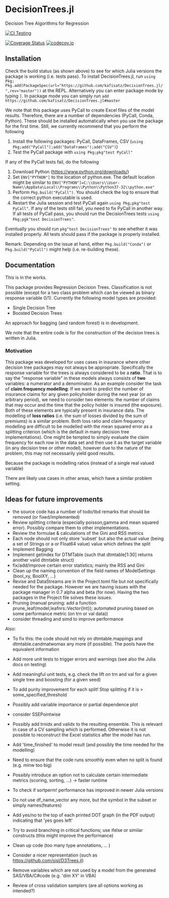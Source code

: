 # DecisionTrees.jl
Decision Tree Algorithms for Regression

[![CI Testing](https://github.com/kafisatz/DecisionTrees.jl/workflows/CI/badge.svg)](https://github.com/kafisatz/DecisionTrees.jl/actions?query=workflow%3ACI+branch%3Amaster)

[![Coverage Status](https://coveralls.io/repos/kafisatz/DecisionTrees.jl/badge.svg?branch=master)](https://coveralls.io/r/kafisatz/DecisionTrees.jl?branch=master)
[![codecov.io](http://codecov.io/github/kafisatz/DecisionTrees.jl/coverage.svg?branch=master)](http://codecov.io/github/kafisatz/DecisionTrees.jl?branch=master)


## Installation

Check the build status (as shown above) to see for which Julia versions the package is working (i.e. tests pass).
To install DecisionTrees.jl, run
```using Pkg; Pkg.add(PackageSpec(url="https://github.com/kafisatz/DecisionTrees.jl/",rev="master"))``` 
at the REPL. Alternatively you can enter package mode by typing `]`. In package mode you can simply run 
```add https://github.com/kafisatz/DecisionTrees.jl#master```

We note that this package uses PyCall to create Excel files of the model results. Therefore, there are a number of dependencies (PyCall, Conda, Python). These should be installed automatically when you use the package for the first time. 
Still, we currently recommend that you perform the following
1. Install the following packages: PyCall, DataFrames, CSV (`using Pkg;add("PyCall");add("DataFrames");add("CSV")`)
2. Test the PyCall package with `using Pkg;pkg"test PyCall"`

If any of the PyCall tests fail, do the following
1. Download Python (https://www.python.org/downloads/)
2. Set `ENV["PYTHON"]` to the location of python.exe. The default location might be similar to `ENV["PYTHON"]=C:\\Users\\User-Name\\AppData\Local\\Programs\\Python\\Python37-32\\python.exe"`
3. Perform `Pkg.build("PyCall")`. You should check the log to ensure that the correct python executable is used.
4. Restart the Julia session and test PyCall again `using Pkg;pkg"test PyCall"`. If any of the tests still fail, you need to fix PyCall in another way. If all tests of PyCall pass, you should run the DecisionTrees tests `using Pkg;pgk"test DecisionTrees"`.

Eventually you should run `pkg"test DecisionTrees"` to see whether it was installed properly. All tests should pass if the package is properly installed.

Remark: Depending on the issue at hand, either `Pkg.build("Conda")` or `Pkg.build("PyCall")` might help (i.e. re-building these).

## Documentation

This is in the works.

This package provides Regression Decision Trees. Classification is not possible (except for a two class problem which can be viewed as binary response variable 0/1).
Currently the following model types are provided:
* Single Decision Tree
* Boosted Decision Trees

An approach for bagging (and random forest) is in development.

We note that the entire code is for the construction of the decision trees is written in Julia.

### Motivation
This package was developed for uses cases in insurance where other decision tree packages may not always be appropriate. Specifically the response variable for the trees is always considered to be a **ratio**. That is to say the "response variable" in these models always consists of **two** variables: a numerator and a denominator. As an example consider the task of **claim frequency modelling**: If we want to predict the number of insurance claims for any given policyholder during the next year (or an arbitrary period), we need to consider two elements: the number of claims that may occur and the time that the policy holder is insured (the exposure). Both of these elements are typically present in insurance data. The modelling of **loss ratios** (i.e. the sum of losses divided by the sum of premiums) is a similar problem. Both loss ratio and claim frequency modelling are difficult to be modelled with the mean squared error as a splitting criterion (which is the default in many decision tree implementations). One might be tempted to simply evaluate the claim frequency for each row in the data set and then use it as the target variable (in any decision tree or other model), however due to the nature of the problem, this may not necessarily yield good results. 

Because the package is modelling ratios (instead of a single real valued variable)

There are likely use cases in other areas, which have a similar problem setting.

## Ideas for future improvements

* the source code has a number of todo/tbd remarks that should be removed (or fixed/implemented)
* Review splitting criteria (especially poisson,gamma and mean squared error). Possibly compare them to other implementations.
* Review the formulae & calculations of the Gini and RSS metrics
* Each node should not only store 'subset' but also the actual value (being a set of Strings or a or Float64 value) value which defines the split
* Implement Bagging
* Implement getindex for DTMTable (such that dtmtable[1:30] returns another valid dtmtable struct)
* fix/add/improve certain error statistics; mainly the RSS and Gini
* Clean up the naming convention of the field names of ModelSettings (bool_xy, BoolXY, ...)
* Revise and DataStreams are in the Project.toml file but not specifically needed for the package. However we are having issues with the package manager in 0.7 alpha and beta (for now). Having the two packages in the Project file solves these issues.
* Pruning (manual pruning: add a function prune_leaf(model,leafnrs::Vector{Int}); automated pruning based on some performance metric (on trn or val data))
* consider threading and simd to improve performance

Also: 
* To fix this: the code should not rely on dtmtable.mappings and dtmtable.candmatwomax any more (if possible). The pools have the equivalent information
* Add more unit tests to trigger errors and warnings (see also the Julia docs on testing)
* Add meaningful unit tests, e.g. check the lift on trn and val for a given single tree and boosting (for a given seed)
* To add purity improvement for each split! Stop splitting if it is > some_specified_threshold
* Possibly add variable importance or partial dependence plot
* consider SSEPointwise

* Possibly add trnidx and validx to the resulting ensemble. This is relevant in case of a CV sampling which is performed. Otherwise it is not possible to reconstruct the Excel statistics after the model has run.
* Add 'time_finished' to model result (and possibly the time needed for the modelling)
* Need to ensure that the code runs smoothly even when no split is found (e.g. minw too big)
* Possibly introduce an option not to calculate certain intermediate metrics (scoring, sorting, ...) -> faster runtime
* To check if sortperm! performance has improved in newer Julia versions
* Do not use df_name_vector any more, but the symbol in the subset or simply names(features)
* Add yes/no to the top of each printed DOT graph (in the PDF output) indicating that 'yes goes left'
* Try to avoid branching in critical functions; use ifelse or similar constructs (this might improve the performance)
* Clean up code (too many type annotations, ... )
* Consider a nicer representation (such as https://github.com/sisl/D3Trees.jl)
* Remove variables which are not used by a model from the generated SAS/VBA/C#code (e.g. 'dim XY' in VBA)
* Review of cross validation samplers (are all options working as intended?)